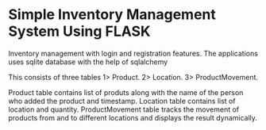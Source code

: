 # Simple Inventory Management System Using FLASK

Inventory management with login and registration features.
The applications uses sqlite database with the help of sqlalchemy

This consists of three tables
1> Product.
2> Location.
3> ProductMovement.

Product table contains list of produts along with the name of the person who added the product and timestamp.
Location table contains list of location and quantity.
ProductMovement table tracks the movement of products from and to different locations and displays the result dynamically.
